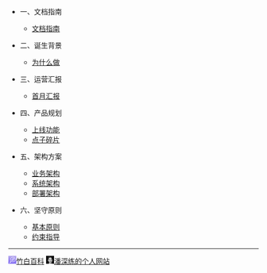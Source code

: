 <!-- zh-cn/_sidebar.md -->

* 一、文档指南

  * [文档指南](/zh-cn/README.md)

* 二、诞生背景

  * [为什么做](/zh-cn/02-01-why.md)

* 三、运营汇报

  * [首月汇报](/zh-cn/03-01-first-monthly-report.md)

* 四、产品规划

  * [上线功能](/zh-cn/04-01-product-online.md)
  * [点子碎片](/zh-cn/04-02-idea-uncheck.md)

* 五、架构方案

  * [业务架构](/zh-cn/05-01-biz-architecture.md)
  * [系统架构](/zh-cn/05-02-sys-architecture.md)
  * [部署架构](/zh-cn/05-03-dep-architecture.md)

* 六、坚守原则
 
  * [基本原则](/zh-cn/06-01-basic-principles.md)
  * [约束指导](/zh-cn/06-02-constraint-guidance.md)

---

<a href="http://www.zhubai.wiki/" target="_blank" rel="noopener" title="竹白百科"><img src="/_media/zhubai_wiki.png">竹白百科</a>
<a href="http://www.panshenlian.com/" target="_blank" rel="noopener" title="潘深练的个人网站"><img src="/_media/panshenlian.png">潘深练的个人网站</a>